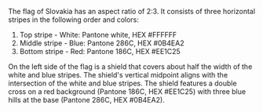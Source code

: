 The flag of Slovakia has an aspect ratio of 2:3. It consists of three horizontal stripes in the following order and colors:

1. Top stripe - White: Pantone white, HEX #FFFFFF
2. Middle stripe - Blue: Pantone 286C, HEX #0B4EA2
3. Bottom stripe - Red: Pantone 186C, HEX #EE1C25

On the left side of the flag is a shield that covers about half the width of the white and blue stripes. The shield's vertical midpoint aligns with the intersection of the white and blue stripes. The shield features a double cross on a red background (Pantone 186C, HEX #EE1C25) with three blue hills at the base (Pantone 286C, HEX #0B4EA2).